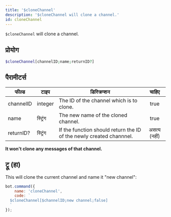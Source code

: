 ```yaml
---
title: '$cloneChannel'
description: '$cloneChannel will clone a channel.'
id: cloneChannel
---
```


`$cloneChannel` will clone a channel.

## प्रोयोग

```php
$cloneChannel[channelID;name;returnID?]
```

## पैरामीटर्स

| फील्ड     | टाइप     | डिस्क्रिप्शन                                                        |    चाहिए     |
| --------- | -------- | ------------------------------------------------------------------- |:------------:|
| channelID | integer  | The ID of the channel which is to clone.                            |     true     |
| name      | स्ट्रिंग | The new name of the cloned channel.                                 |     true     |
| returnID? | स्ट्रिंग | If the function should return the ID of the newly created channnel. | असत्य (नहीं) |

**It won't clone any messages of that channel.**

## ट्रू (हा)

This will clone the current channel and name it "new channel":

```javascript
bot.command({
    name: 'cloneChannel',
    code: `
  $cloneChannel[$channelID;new channel;false]
  `
});
```
